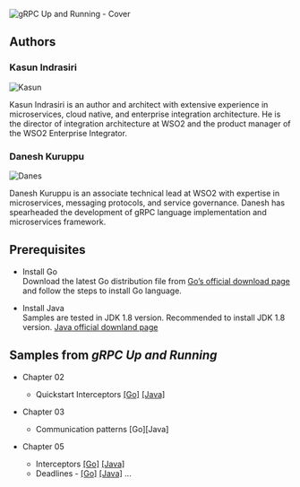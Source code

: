 
![gRPC Up and Running - Cover](https://raw.githubusercontent.com/grpc-up-and-running/samples/master/images/grpc-cover.png)

## Authors 
### Kasun Indrasiri
![Kasun](https://raw.githubusercontent.com/grpc-up-and-running/samples/master/images/kasun.jpg)

Kasun Indrasiri is an author and architect with extensive experience in microservices, cloud native, and
enterprise integration architecture. He is the director of integration architecture at WSO2 and the product manager of the WSO2 Enterprise Integrator.


### Danesh Kuruppu 
![Danes](https://raw.githubusercontent.com/grpc-up-and-running/samples/master/images/danesh.jpg)

Danesh Kuruppu is an associate technical lead at WSO2 with expertise in microservices, messaging protocols, and service governance. Danesh has spearheaded the development
of gRPC language implementation and microservices framework.


## Prerequisites

* Install Go    
  Download the latest Go distribution file from [Go’s official download page](https://golang.org/dl/) and follow the steps to install Go language.
 
* Install Java    
  Samples are tested in JDK 1.8 version. Recommended to install JDK 1.8 version. [Java official downland page](https://www.java.com/en/download/)

  
## Samples from _gRPC Up and Running_

- Chapter 02
    - Quickstart Interceptors [[Go]](./ch05/interceptors/order-service/go/README.md) [[Java]](./ch05/interceptors/order-service/java/README.md) 
    
- Chapter 03 
    - Communication patterns [Go][Java]

- Chapter 05 
    - Interceptors [[Go]](./ch05/interceptors/order-service/go/README.md) [[Java]](./ch05/interceptors/order-service/java/README.md)
    - Deadlines - [[Go]](./ch05/deadlines/order-service/go/README.md) [[Java]](./ch05/deadlines/order-service/java/README.md)
    ... 
